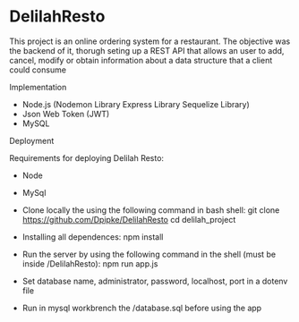 # DelilahResto
This project is an online ordering system for a restaurant. The objective was the backend of it, thorugh seting up a REST API that allows an user to add, cancel, modify or obtain information about a data structure that a client could consume

Implementation

- Node.js
    (Nodemon Library
    Express Library
    Sequelize Library)
- Json Web Token (JWT)
- MySQL



Deployment

Requirements for deploying Delilah Resto:

- Node
- MySql
- Clone locally the using the following command in bash shell: git clone https://github.com/Dpipke/DelilahResto
cd delilah_project

- Installing all dependences: npm install

- Run the server by using the following command in the shell (must be inside /DelilahResto): npm run app.js
- Set database name,  administrator, password, localhost, port in a dotenv file 

- Run in mysql workbrench the /database.sql before using the app
